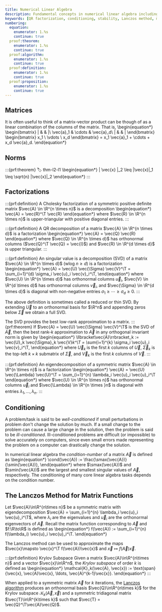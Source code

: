 ```yaml
---
title: Numerical Linear Algebra
description: Fundamental concepts in numerical linear algebra including factorizations, conditioning, stability, and the Lanczos method for matrix functions
keywords: [QR factorization, conditioning, stability, Lanczos method, matrix functions, Krylov subspace, numerical linear algebra]
numbering:
  equation:
    enumerator: 1.%s
    continue: true
  proof:theorem:
    enumerator: 1.%s
    continue: true
  proof:algorithm:
    enumerator: 1.%s
    continue: true
  proof:definition:
    enumerator: 1.%s
    continue: true
  proof:proposition:
    enumerator: 1.%s
    continue: true
---
```



## Matrices 

It is often useful to think of a matrix-vector product can be though of as a linear combination of the columns of the matrix. 
That is,
\begin{equation*}
\begin{bmatrix}
| & & |\\
\vec{a}_1 & \cdots & \vec{a}_d\\
| & & |
\end{bmatrix}
\begin{bmatrix} 
x_1 \\ \vdots \\ x_d \end{bmatrix} 
= x_1 \vec{a}_1 + \cdots + x_d \vec{a}_d.
\end{equation*}


## Norms

:::{prf:theorem}
:label: thm-l2-l1
\begin{equation*}
\| \vec{x} \|_2 \leq \|\vec{x}\|_1 \leq \sqrt{n} \|\vec{x}\|_2
\end{equation*}
:::


## Factorizations

:::{prf:definition}
A Cholesky factorization of a symmetric positive definite matrix $\vec{A} \in \R^{n \times n}$ is a decomposition
\begin{equation*}
\vec{A} = \vec{R}^\T \vec{R}
\end{equation*}
where $\vec{R} \in \R^{n \times n}$ is upper-triangular with positive diagonal entries.
:::

:::{prf:definition}
A QR decomposition of a matrix $\vec{A} \in \R^{n \times d}$ is a factorization 
\begin{equation*}
\vec{A} = \vec{Q} \vec{R}
\end{equation*}
where $\vec{Q} \in \R^{n \times d}$ has orthonormal columns ($\vec{Q}^\T \vec{Q} = \vec{I}$) and $\vec{R} \in \R^{d \times d}$ is upper triangular.
:::


:::{prf:definition}
An singular value is a decomposition (SVD) of a matrix $\vec{A} \in \R^{n \times d}$ (wlog $n\geq d$) is a factorization
\begin{equation*}
\vec{A} = \vec{U} \vec{\Sigma} \vec{V}^\T 
= \sum_{i=1}^{d} \sigma_i \vec{u}_i \vec{v}_i^\T,
\end{equation*}
where $\vec{U} \in \R^{n \times d}$ has orthonormal columns $\vec{u}_i$, $\vec{V} \in \R^{d \times d}$ has orthonormal columns $\vec{v}_i$, and $\vec{\Sigma} \in \R^{d \times d}$ is diagonal with non-negative entries $\sigma_1 \geq \cdots \geq \sigma_d \geq 0$.
:::


The above definition is sometimes called a reduced or thin SVD. 
By extending $\vec{U}$ to an orthonormal basis for $\R^n$ and appending zeros below $\vec{\Sigma}$ we obtain a full SVD.

The SVD provides the best low-rank approximation to a matrix.
:::{prf:theorem}
If $\vec{A} = \vec{U} \vec{\Sigma} \vec{V}^\T$ is the SVD of $\vec{A}$, then the best rank-$k$ approximation to $\vec{A}$ in any orthogonal invariant norm is given by
\begin{equation*}
\llbracket\vec{A}\rrbracket_k := \vec{U}_k \vec{\Sigma}_k \vec{V}_k^\T
= \sum_{i=1}^{k} \sigma_i \vec{u}_i \vec{v}_i^\T,
\end{equation*}
where $\vec{U}_k$ is the first $k$ columns of $\vec{U}$, $\vec{\Sigma}_k$ is the top-left $k\times k$ submatrix of $\vec{\Sigma}$, and $\vec{V}_k$ is the first $k$ columns of $\vec{V}$.
:::

:::{prf:definition}
An eigendecomposition of a symmetric matrix $\vec{A} \in \R^{n \times n}$ is a factorization
\begin{equation*}
\vec{A} = \vec{U} \vec{\Lambda} \vec{U}^\T
= \sum_{i=1}^{n} \lambda_i \vec{u}_i \vec{u}_i^\T
\end{equation*}
where $\vec{U} \in \R^{n \times n}$ has orthonormal columns $\vec{u}_i$ and $\vec{\Lambda} \in \R^{n \times }n$ is diagonal with entries $\lambda_1, \ldots, \lambda_n$.
:::


## Conditioning 

A problem/task is said to be *well-conditioned* if small perturbations in problem don't change the solution by much. 
If a small change to the problem can cause a large change in the solution, then the problem is said to be *ill-conditioned*.
Ill-conditioned problems are difficult (or impossible) to solve accurately  on computers, since even small errors made representing the problem on a computer can drastically change the solution.

In numerical linear algebra the *condition-number* of a matrix $\vec{A}$ is defined as
\begin{equation*}
\cond(\vec{A}) := \frac{\smax(\vec{A})}{\smin(\vec{A})},
\end{equation*}
where $\smax(\vec{A})$ and $\smin(\vec{A})$ are the largest and smallest singular values of $\vec{A}$, respectively.
The conditioning of many core linear algebra tasks depends on the condition number.


## The Lanczos Method for Matrix Functions

Let $\vec{A}\in\R^{n\times n}$ be a symmetric matrix with eigendecomposition $\vec{A} = \sum_{i=1}^{n} \lambda_i \vec{u}_i \vec{u}_i^\T$, where $\lambda_i$ are the eigenvalues and $\vec{u}_i$ are the orthonormal eigenvectors of $\vec{A}$.
Recall the matrix function corresponding to $\vec{A}$ and $f:\R\to\R$ is defined as
\begin{equation*}
f(\vec{A}) := \sum_{i=1}^{n} f(\lambda_i) \vec{u}_i \vec{u}_i^\T.
\end{equation*}

The Lanczos method can be used to approximate the maps $\vec{x}\mapsto \vec{x}^\T f(\vec{A})\vec{x}$ and $\vec{x}\mapsto f(\vec{A})\vec{x}$.

:::{prf:definition} Krylov Subspace
Given a matrix $\vec{A}\in\R^{n\times n}$ and a vector $\vec{x}\in\R^n$, the *Krylov subspace* of order $k$ is defined as
\begin{equation*}
\mathcal{K}_k(\vec{A}, \vec{x}) := \text{span}\{\vec{x}, \vec{A}\vec{x}, \ldots, \vec{A}^{k-1}\vec{x}\}.
\end{equation*}
:::

When applied to a symmetric matrix $\vec{A}$ for $k$ iterations, the [Lanczos algorithm](https://en.wikipedia.org/wiki/Lanczos_algorithm) produces an orthonormal basis $\vec{Q}\in\R^{n\times k}$ for the Krylov subspace $\mathcal{K}_k(\vec{A}, \vec{x})$ and a symmetric tridiagonal matrix $\vec{T}\in\R^{k\times k}$ such that $\vec{T} = \vec{Q}^\T\vec{A}\vec{Q}$.